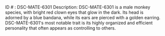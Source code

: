ID # : DSC-MATE-6301
Description: DSC-MATE-6301 is a male monkey species, with bright red clown eyes that glow in the dark. Its head is adorned by a blue bandana, while its ears are pierced with a golden earring. DSC-MATE-6301's most notable trait is its highly organized and efficient personality that often appears as controlling to others.